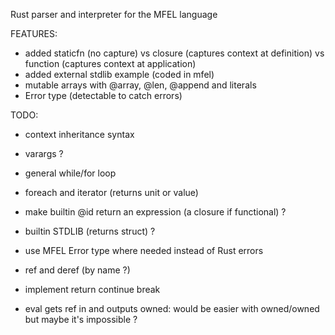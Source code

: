 Rust parser and interpreter for the MFEL language

FEATURES:
- added staticfn (no capture) vs closure (captures context at definition) vs function (captures context at application)
- added external stdlib example (coded in mfel)
- mutable arrays with @array, @len, @append and literals
- Error type (detectable to catch errors)

TODO:
- context inheritance syntax
- varargs ?
- general while/for loop
- foreach and iterator (returns unit or value)
- make builtin @id return an expression (a closure if functional) ?
- builtin STDLIB (returns struct) ?
- use MFEL Error type where needed instead of Rust errors

- ref and deref (by name ?)
- implement return continue break

- eval gets ref in and outputs owned: would be easier with owned/owned but maybe it's impossible ?
